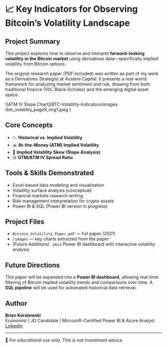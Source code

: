 # 📈 Key Indicators for Observing Bitcoin’s Volatility Landscape

## Project Summary
This project explores how to observe and interpret **forward-looking volatility in the Bitcoin market** using derivatives data—specifically implied volatility from Bitcoin options.

The original research paper (PDF included) was written as part of my work as a Derivatives Strategist at Austere Capital. It presents a real-world framework for analyzing market sentiment and risk, drawing from both traditional finance (VIX, Black-Scholes) and the emerging digital asset space.

![ATM IV Slope Chart](BTC-Volatility-Indicators/images
/btc_volatility_page9_img1.jpeg
)

## Core Concepts
- 📉 **Historical vs. Implied Volatility**
- 📊 **At-the-Money (ATM) Implied Volatility**
- 📐 **Implied Volatility Skew (Slope Analysis)**
- ⚖️ **OTM/ATM IV Spread Ratio**

## Tools & Skills Demonstrated
- Excel-based data modeling and visualization
- Volatility surface analysis (conceptual)
- Financial markets research writing
- Risk management interpretation for crypto assets
- Power BI & SQL (Power BI version in progress)

## Project Files
- `Bitcoin_Volatility_Paper.pdf` — full paper (2021)
- `/images` — key charts extracted from the paper
- *(Future Additions)* `.pbix` Power BI dashboard with interactive volatility analysis

## Future Directions
This paper will be expanded into a **Power BI dashboard**, allowing real-time filtering of Bitcoin implied volatility trends and comparisons over time. A **SQL pipeline** will be used for automated historical data retrieval.

## Author
**Brian Koralewski**  
Economist | JD Candidate | Microsoft-Certified Power BI & Azure Analyst  
[LinkedIn](https://www.linkedin.com/in/briankoralewski/)

---

📘 *For educational use only. This is not investment advice.*
